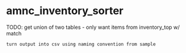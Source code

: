 # amnc_inventory_sorter

TODO:
	get union of two tables
		- only want items from inventory_top w/ match
		
	turn output into csv using naming convention from sample